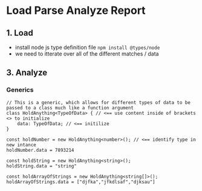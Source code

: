 # Load Parse Analyze Report

## 1. Load
* install node js type definition file ```npm install @types/node```
* we need to itterate over all of the different matches / data

## 3. Analyze


### Generics
```
// This is a generic, which allows for different types of data to be passed to a class much like a function argument
class HoldAnything<TypeOfData> { // <== use content inside of brackets <> to initialize
    data: TypeOfData; // <== initilize
}

const holdNumber = new HoldAnything<number>(); // <== identify type in new intance
holdNumber.data = 7893214

const holdString = new HoldAnything<string>();
holdString.data = "string"

const holdArrayOfStrings = new HoldAnything<string[]>();
holdArrayOfStrings.data = ["djfka","jfkdlsaf","djksau"]
```